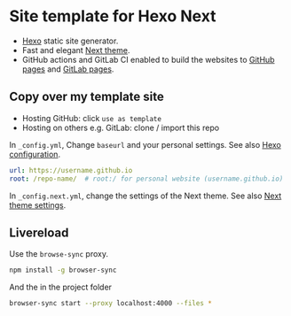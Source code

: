 # Site template for Hexo Next

- [Hexo](https://hexo.io/zh-tw/) static site generator.
- Fast and elegant [Next theme](https://theme-next.js.org/).
- GitHub actions and GitLab CI enabled to build the websites to [GitHub pages](https://pages.github.com/) and [GitLab pages](https://docs.gitlab.com/ee/user/project/pages/).

## Copy over my template site

- Hosting GitHub: click `use as template`
- Hosting on others e.g. GitLab: clone / import this repo

In `_config.yml`, Change `baseurl` and your personal settings. See also [Hexo configuration](https://hexo.io/docs/configuration.html).
```yml _config.yml
url: https://username.github.io
root: /repo-name/  # root:/ for personal website (username.github.io)
```

In `_config.next.yml`, change the settings of the Next theme. See also [Next theme settings](https://theme-next.js.org/docs/theme-settings/).

## Livereload

Use the `browse-sync` proxy.

```bash
npm install -g browser-sync
```

And the in the project folder
```bash
browser-sync start --proxy localhost:4000 --files *
```
